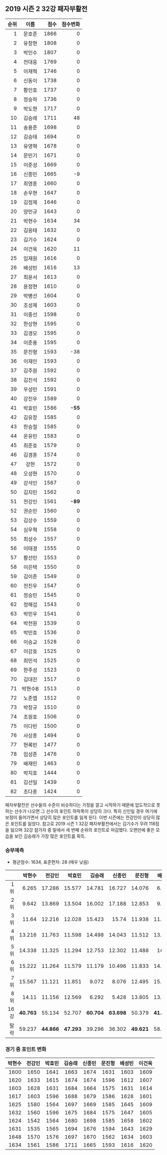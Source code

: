 ## 2019 시즌 2 32강 패자부활전

| 순위 | 이름 | 점수 | 점수변화 |
|---:|:---:|---:|---:|
|  1 |   문호준 | 1866 |    0 |
|  2 |   유창현 | 1808 |    0 |
|  3 |   박인수 | 1807 |    0 |
|  4 |   전대웅 | 1769 |    0 |
|  5 |   이재혁 | 1746 |    0 |
|  6 |   신동이 | 1738 |    0 |
|  7 |   황인호 | 1737 |    0 |
|  8 |   정승하 | 1736 |    0 |
|  9 |   박도현 | 1717 |    0 |
| 10 |   김승래 | 1711 |   48 |
| 11 |   송용준 | 1698 |    0 |
| 12 |   김승태 | 1694 |    0 |
| 13 |   유영혁 | 1678 |    0 |
| 14 |   문민기 | 1671 |    0 |
| 15 |   이준성 | 1669 |    0 |
| 16 |   신종민 | 1665 |   -9 |
| 17 |   최영훈 | 1660 |    0 |
| 18 |   손우현 | 1647 |    0 |
| 19 |   김정제 | 1646 |    0 |
| 20 |   양민규 | 1643 |    0 |
| 21 |   박현수 | 1634 |   34 |
| 22 |   김응태 | 1632 |    0 |
| 23 |   김기수 | 1624 |    0 |
| 24 |   이건욱 | 1620 |   11 |
| 25 |   임재원 | 1616 |    0 |
| 26 |   배성빈 | 1616 |   13 |
| 27 |   최윤서 | 1613 |    0 |
| 28 |   윤정현 | 1610 |    0 |
| 29 |   박병선 | 1604 |    0 |
| 30 |   조성제 | 1603 |    0 |
| 31 |   이중선 | 1598 |    0 |
| 32 |   한상현 | 1595 |    0 |
| 33 |   김경모 | 1595 |    0 |
| 34 |   이준용 | 1595 |    0 |
| 35 |   문진형 | 1593 |  -38 |
| 36 |   이재인 | 1593 |    0 |
| 37 |   김주원 | 1592 |    0 |
| 38 |   김진석 | 1592 |    0 |
| 39 |   우성민 | 1591 |    0 |
| 40 |   강진우 | 1589 |    0 |
| 41 |   박효민 | 1586 |  __-55__ |
| 42 |   김유창 | 1585 |    0 |
| 43 |   한승철 | 1585 |    0 |
| 44 |   온유민 | 1583 |    0 |
| 45 |   최준호 | 1579 |    0 |
| 46 |   김경훈 | 1574 |    0 |
| 47 |     강현 | 1572 |    0 |
| 48 |   오성현 | 1570 |    0 |
| 49 |   강석인 | 1567 |    0 |
| 50 |   김지민 | 1562 |    0 |
| 51 |   전강인 | 1561 |  __-89__ |
| 52 |   권순민 | 1560 |    0 |
| 53 |   김상수 | 1559 |    0 |
| 54 |   심우혁 | 1558 |    0 |
| 55 |   최성수 | 1557 |    0 |
| 56 |   이태경 | 1555 |    0 |
| 57 |   황선민 | 1553 |    0 |
| 58 |   이은택 | 1550 |    0 |
| 59 |   김이준 | 1549 |    0 |
| 60 |   전진우 | 1547 |    0 |
| 61 |   정승민 | 1545 |    0 |
| 62 |   정해섭 | 1543 |    0 |
| 63 |   박민우 | 1541 |    0 |
| 64 |   박천원 | 1539 |    0 |
| 65 |   박민호 | 1536 |    0 |
| 66 |   이승교 | 1528 |    0 |
| 67 |   이강호 | 1525 |    0 |
| 68 |   최민석 | 1525 |    0 |
| 69 |   한주성 | 1523 |    0 |
| 70 |   김대진 | 1517 |    0 |
| 71 |  박현수B | 1513 |    0 |
| 72 |   노준엽 | 1512 |    0 |
| 73 |   박창규 | 1510 |    0 |
| 74 |   조원호 | 1506 |    0 |
| 75 |   이다빈 | 1500 |    0 |
| 76 |   사상훈 | 1494 |    0 |
| 77 |   현록빈 | 1477 |    0 |
| 78 |   임성준 | 1476 |    0 |
| 79 |   배재민 | 1463 |    0 |
| 80 |   박지호 | 1444 |    0 |
| 81 |   김선일 | 1439 |    0 |
| 82 |   조다훈 | 1424 |    0 |

패자부활전은 선수들의 수준이 비슷하다는 가정을 깔고 시작하기 때문에 압도적으로 못하는 선수가 나오면 그 선수의 포인트 하락폭이 상당히 크다. 특히 신인일 경우 여기에 보정이 들어가면서 상당히 많은 포인트를 잃게 된다. 이번 시즌에는 전강인이 상당히 많은 포인트를 잃었다. 참고로 2019 시즌 1 32강 패자부활전에서는 김기수가 무려 118점을 잃으며 32강 참가자 중 밑에서 세 번째 순위의 포인트로 마감했다. 오랜만에 좋은 모습을 보인 김승래가 가장 많은 포인트를 획득.

### 승부예측

* 평균점수: 1634, 표준편차: 28 (매우 낮음)

|  | 박현수 | 전강인 | 박효민 | 김승래 | 신종민 | 문진형 | 배성빈 | 이건욱 |
|---:|---:|---:|---:|---:|---:|---:|---:|---:|
| 1위 | 6.265 | 17.286 | 15.577 | 14.781 | 16.727 | 14.076 | 6.603 | 11.137 |
| 2위 | 9.642 | 13.869 | 13.504 | 16.002 | 17.188 | 12.853 | 9.941 | 10.977 |
| 3위 | 11.64 | 12.216 | 12.028 | 15.423 | 15.74 | 11.938 | 11.891 | 10.804 |
| 4위 | 13.216 | 11.763 | 11.598 | 14.498 | 14.043 | 11.512 | 13.032 | 11.069 |
| 5위 | 14.338 | 11.325 | 11.294 | 12.753 | 12.302 | 11.488 | 14.38 | 11.846 |
| 6위 | 15.222 | 11.264 | 11.579 | 11.179 | 10.496 | 11.833 | 14.913 | 12.601 |
| 7위 | 15.567 | 11.121 | 11.851 | 9.072 | 8.076 | 12.495 | 15.353 | 14.051 |  
| 8위 | 14.11 | 11.156 | 12.569 | 6.292 | 5.428 | 13.805 | 13.887 | 17.515 |
| 16강 | __40.763__ | 55.134 | 52.707 | __60.704__ | __63.698__ | 50.379 | __41.467__ | 43.987 |
| 탈락 | 59.237 | __44.866__ | __47.293__ | 39.296 | 36.302 | __49.621__ | 58.533 | __56.013__ |

### 경기 중 포인트 변화

|    박현수 |    전강인 |    박효민 |    김승래 |    신종민 |    문진형 |    배성빈 |    이건욱 |
| ------:| ------:| ------:| ------:| ------:| ------:| ------:| ------:|
| 1600 | 1650 | 1641 | 1663 | 1674 | 1631 | 1603 | 1609 |
| 1620 | 1633 | 1615 | 1674 | 1674 | 1596 | 1612 | 1607 |
| 1603 | 1628 | 1631 | 1684 | 1664 | 1575 | 1631 | 1614 |
| 1617 | 1603 | 1596 | 1688 | 1679 | 1586 | 1628 | 1601 |
| 1625 | 1580 | 1564 | 1697 | 1669 | 1585 | 1645 | 1609 |
| 1632 | 1560 | 1596 | 1675 | 1684 | 1575 | 1647 | 1605 |
| 1624 | 1542 | 1564 | 1680 | 1698 | 1585 | 1658 | 1602 |
| 1631 | 1535 | 1565 | 1694 | 1676 | 1594 | 1643 | 1629 |
| 1648 | 1570 | 1576 | 1697 | 1670 | 1562 | 1634 | 1603 |
| 1634 | 1561 | 1586 | 1711 | 1665 | 1593 | 1616 | 1620 |

